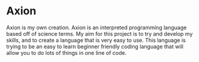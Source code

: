 # Axion
Axion is my own creation. Axion is an interpreted programming language based off of science terms. My aim for this project is to try and develop my skills, and to create a language that is very easy to use. This language is trying to be an easy to learn beginner friendly coding language that will allow you to do lots of things in one line of code.
